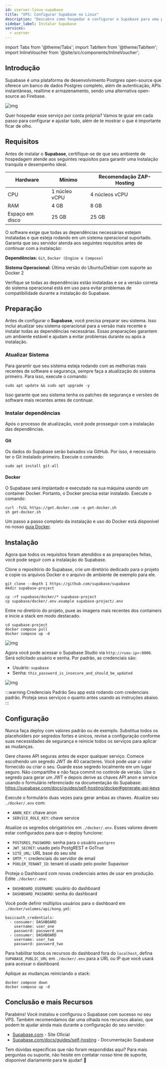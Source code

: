 ```yaml
---
id: vserver-linux-supabase
title: "VPS: Configurar Supabase no Linux"
description: "Descubra como hospedar e configurar o Supabase para uma plataforma Postgres open-source confiável com autenticação e recursos em tempo real → Saiba mais agora"
sidebar_label: Instalar Supabase
services:
  - vserver
---
```


import Tabs from '@theme/Tabs';
import TabItem from '@theme/TabItem';
import InlineVoucher from '@site/src/components/InlineVoucher';

## Introdução

Supabase é uma plataforma de desenvolvimento Postgres open-source que oferece um banco de dados Postgres completo, além de autenticação, APIs instantâneas, realtime e armazenamento, sendo uma alternativa open-source ao Firebase.

![img](https://screensaver01.zap-hosting.com/index.php/s/gE9NRSMr22oZaCx/preview)

Quer hospedar esse serviço por conta própria? Vamos te guiar em cada passo para configurar e ajustar tudo, além de te mostrar o que é importante ficar de olho.

<InlineVoucher />

## Requisitos

Antes de instalar o **Supabase**, certifique-se de que seu ambiente de hospedagem atende aos seguintes requisitos para garantir uma instalação tranquila e desempenho ideal.

| Hardware   | Mínimo      | Recomendação ZAP-Hosting |
| ---------- | ------------ | ------------------------ |
| CPU        | 1 núcleo vCPU | 4 núcleos vCPU           |
| RAM        | 4 GB         | 8 GB                     |
| Espaço em disco | 25 GB    | 25 GB                    |

O software exige que todas as dependências necessárias estejam instaladas e que esteja rodando em um sistema operacional suportado. Garanta que seu servidor atenda aos seguintes requisitos antes de continuar com a instalação:

**Dependências:** `Git`, `Docker (Engine e Compose)`

**Sistema Operacional:** Última versão do Ubuntu/Debian com suporte ao Docker 2

Verifique se todas as dependências estão instaladas e se a versão correta do sistema operacional está em uso para evitar problemas de compatibilidade durante a instalação do Supabase.

## Preparação

Antes de configurar o **Supabase**, você precisa preparar seu sistema. Isso inclui atualizar seu sistema operacional para a versão mais recente e instalar todas as dependências necessárias. Essas preparações garantem um ambiente estável e ajudam a evitar problemas durante ou após a instalação.

### Atualizar Sistema
Para garantir que seu sistema esteja rodando com as melhorias mais recentes de software e segurança, sempre faça a atualização do sistema primeiro. Para isso, execute o comando:

```
sudo apt update && sudo apt upgrade -y
```
Isso garante que seu sistema tenha os patches de segurança e versões de software mais recentes antes de continuar.

### Instalar dependências
Após o processo de atualização, você pode prosseguir com a instalação das dependências.

#### Git
Os dados do Supabase serão baixados via GitHub. Por isso, é necessário ter o Git instalado primeiro. Execute o comando:

```
sudo apt install git-all
```

#### Docker

O Supabase será implantado e executado na sua máquina usando um container Docker. Portanto, o Docker precisa estar instalado. Execute o comando:

```
curl -fsSL https://get.docker.com -o get-docker.sh
sh get-docker.sh
```

Um passo a passo completo da instalação e uso do Docker está disponível no nosso [guia Docker](vserver-linux-docker.md).

## Instalação
Agora que todos os requisitos foram atendidos e as preparações feitas, você pode seguir com a instalação do Supabase.

Clone o repositório do Supabase, crie um diretório dedicado para o projeto e copie os arquivos Docker e o arquivo de ambiente de exemplo para ele.

```
git clone --depth 1 https://github.com/supabase/supabase
mkdir supabase-project

cp -rf supabase/docker/* supabase-project
cp supabase/docker/.env.example supabase-project/.env
```

Entre no diretório do projeto, puxe as imagens mais recentes dos containers e inicie a stack em modo destacado.

```
cd supabase-project
docker compose pull
docker compose up -d
```

![img](https://screensaver01.zap-hosting.com/index.php/s/njapji2YePRgema/preview)

Agora você pode acessar o Supabase Studio via `http://<seu-ip>:8000`. Será solicitado usuário e senha. Por padrão, as credenciais são:

- Usuário: `supabase`
- Senha: `this_password_is_insecure_and_should_be_updated`

![img](https://screensaver01.zap-hosting.com/index.php/s/oBpk2K3S46gETHf/preview)

:::warning Credenciais Padrão
Seu app está rodando com credenciais padrão. Proteja seus serviços o quanto antes usando as instruções abaixo.
:::

## Configuração
Nunca faça deploy com valores padrão ou de exemplo. Substitua todos os placeholders por segredos fortes e únicos, revise a configuração conforme suas necessidades de segurança e reinicie todos os serviços para aplicar as mudanças.

Gere chaves API seguras antes de expor qualquer serviço. Comece escolhendo um segredo JWT de 40 caracteres. Você pode usar o valor fornecido ou criar o seu. Guarde esse segredo localmente em um lugar seguro. Não compartilhe e não faça commit no controle de versão. Use o segredo para gerar um JWT e depois derive as chaves API anon e service usando o formulário referenciado na documentação do Supabase: https://supabase.com/docs/guides/self-hosting/docker#generate-api-keys

Execute o formulário duas vezes para gerar ambas as chaves. Atualize seu `./docker/.env` com:

- `ANON_KEY`: chave anon
- `SERVICE_ROLE_KEY`: chave service

Atualize os segredos obrigatórios em `./docker/.env`. Esses valores devem estar configurados para que o deploy funcione:

- `POSTGRES_PASSWORD`: senha para o usuário `postgres`
- `JWT_SECRET`: usado pelo PostgREST e GoTrue
- `SITE_URL`: URL base do seu site
- `SMTP_*`: credenciais do servidor de email
- `POOLER_TENANT_ID`: tenant id usado pelo pooler Supavisor

Proteja o Dashboard com novas credenciais antes de usar em produção. Edite `./docker/.env`:

- `DASHBOARD_USERNAME`: usuário do dashboard
- `DASHBOARD_PASSWORD`: senha do dashboard

Você pode definir múltiplos usuários para o dashboard em `./docker/volumes/api/kong.yml`:

```
basicauth_credentials:
  - consumer: DASHBOARD
    username: user_one
    password: password_one
  - consumer: DASHBOARD
    username: user_two
    password: password_two
```

Para habilitar todos os recursos do dashboard fora do `localhost`, defina `SUPABASE_PUBLIC_URL` em `./docker/.env` para a URL ou IP que você usará para acessar o dashboard.

Aplique as mudanças reiniciando a stack:

```
docker compose down
docker compose up -d
```

## Conclusão e mais Recursos

Parabéns! Você instalou e configurou o Supabase com sucesso no seu VPS. Também recomendamos dar uma olhada nos recursos abaixo, que podem te ajudar ainda mais durante a configuração do seu servidor:

- [Supabase.com](https://Supabase.com/) - Site Oficial
- [Supabase.com/docs/guides/self-hosting](https://supabase.com/docs/guides/self-hosting) - Documentação Supabase

Tem dúvidas específicas que não foram respondidas aqui? Para mais perguntas ou suporte, não hesite em contatar nosso time de suporte, disponível diariamente para te ajudar! 🙂

<InlineVoucher />